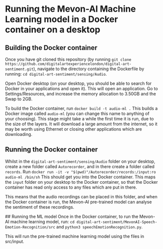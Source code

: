 # Running the Mevon-AI Machine Learning model in a Docker container on a desktop

## Building the Docker container
Once you have git cloned this repository (by running `git clone https://github.com/digitalartexperiencelondon/digital-art-sentiment.git`), navigate to the directory containing the Dockerfile by running:
`cd digital-art-sentiment/sensing/Audio`.

Open Docker desktop (on your desktop, you should be able to search for Docker in your applications and open it). This will open an application. Go to Settings/Resources, and increase the memory allocation to 3.50GB and the Swap to 2GB.

To build the Docker container, run
`docker build -t audio-ml .`
This builds a Docker image called `audio-ml` (you can change this name to anything of your choosing). This stage might take a while the first time it is run, due to the size of the layers. It will download a large amount from the internet, so it may be worth using Ethernet or closing other applications which are downloading.

## Running the Docker container
Whilst in the `digital-art-sentiment/sensing/Audio` folder on your desktop, create a new folder called `Autorecorder`, and in there create a folder called `records`.
Run
`docker run -it -v "$(pwd)"/Autorecorder/records:/input:ro audio-ml /bin/sh`
This should get you into the Docker container. This maps the `input` folder on your desktop to the Docker container, so that the Docker container has read only access to any files which are put in there.

This means that the audio recordings can be placed in this folder, and when the Docker container is run, the Mevon-AI pre-trained model can analyse the sentiment of these recordings.

## Running the ML model
Once in the Docker container, to run the Mevon-AI machine learning model, run:
`cd digital-art-sentiment/MevonAI-Speech-Emotion-Recognition/src`
and
`python3 speechEmotionRecognition.py`.

This will run the pre-trained machine learning model using the files in src/input.

